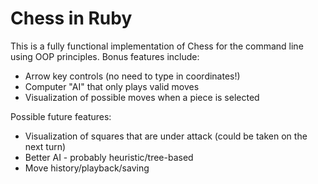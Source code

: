 # Chess in Ruby

This is a fully functional implementation of Chess for the command line using OOP principles. Bonus features include:

* Arrow key controls (no need to type in coordinates!)
* Computer "AI" that only plays valid moves
* Visualization of possible moves when a piece is selected

Possible future features:

* Visualization of squares that are under attack (could be taken on the next turn)
* Better AI - probably heuristic/tree-based
* Move history/playback/saving
